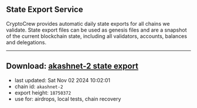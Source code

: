 ## State Export Service
CryptoCrew provides automatic daily state exports for all chains we validate. State export files can be used as genesis files and are a snapshot of the current blockchain state, including all validators, accounts, balances and delegations.

---
**Download: [akashnet-2 state export](https://dl-eu2.ccvalidators.com/SERVICE/akash/akashnet-2_export_18750372.json)**
---

- last updated: Sat Nov 02 2024 10:02:01
- chain id: `akashnet-2`
- export height: `18750372`
- use for: airdrops, local tests, chain recovery
